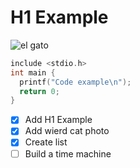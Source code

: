 # H1 Example

![el gato](https://i.pinimg.com/736x/c2/33/46/c23346e32c1543eb57afb7af8b6e53fd.jpg)

```c
include <stdio.h>
int main {
  printf("Code example\n");
  return 0;
}
```
- [x] Add H1 Example
- [x] Add wierd cat photo
- [x] Create list
- [ ] Build a time machine
